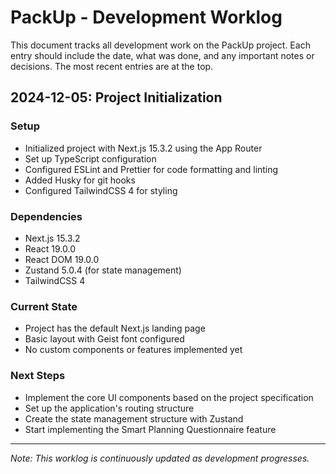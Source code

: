 # PackUp - Development Worklog

This document tracks all development work on the PackUp project. Each entry should include the date, what was done, and any important notes or decisions. The most recent entries are at the top.

## 2024-12-05: Project Initialization

### Setup
- Initialized project with Next.js 15.3.2 using the App Router
- Set up TypeScript configuration
- Configured ESLint and Prettier for code formatting and linting
- Added Husky for git hooks
- Configured TailwindCSS 4 for styling

### Dependencies
- Next.js 15.3.2
- React 19.0.0
- React DOM 19.0.0
- Zustand 5.0.4 (for state management)
- TailwindCSS 4

### Current State
- Project has the default Next.js landing page
- Basic layout with Geist font configured
- No custom components or features implemented yet

### Next Steps
- Implement the core UI components based on the project specification
- Set up the application's routing structure
- Create the state management structure with Zustand
- Start implementing the Smart Planning Questionnaire feature

---

*Note: This worklog is continuously updated as development progresses.* 
